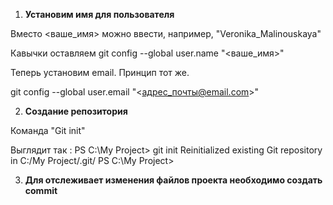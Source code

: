 1. **Установим имя для пользователя**

Вместо <ваше_имя> можно ввести, например, "Veronika_Malinouskaya"

Кавычки оставляем
git config --global user.name "<ваше_имя>"

Теперь установим email. Принцип тот же.

git config --global user.email "<адрес_почты@email.com>"

2. **Создание репозитория**

Команда "Git init"

 Выглядит так : PS C:\My Project> git init
Reinitialized existing Git repository in C:/My Project/.git/
PS C:\My Project>

 3. **Для отслеживает изменения файлов проекта необходимо создать commit**

 
